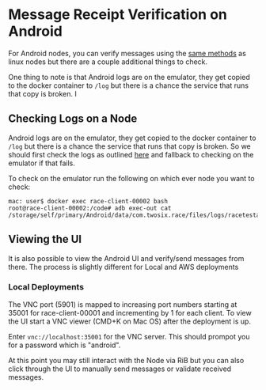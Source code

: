 # Message Receipt Verification on Android

For Android nodes, you can verify messages using the [same methods](./message-receipt.md) as linux nodes but there are a couple additional things to check.

One thing to note is that Android logs are on the emulator, they get copied to the docker container to `/log` but there is a chance the service that runs that copy is broken. I

## Checking Logs on a Node

Android logs are on the emulator, they get copied to the docker container to `/log` but there is a chance the service that runs that copy is broken. So we should first check the logs as outlined [here](./message-receipt.md) and fallback to checking on the emulator if that fails.

To check on the emulator run the following on which ever node you want to check:
```
mac: user$ docker exec race-client-00002 bash
root@race-client-00002:/code# adb exec-out cat /storage/self/primary/Android/data/com.twosix.race/files/logs/racetestapp.log
```

## Viewing the UI

It is also possible to view the Android UI and verify/send messages from there. The process is slightly different for Local and AWS deployments

### Local Deployments

The VNC port (5901) is mapped to increasing port numbers starting at 35001 for race-client-00001 and incrementing by 1 for each client. To view the UI start a VNC viewer (CMD+K on Mac OS) after the deployment is up.

Enter `vnc://localhost:35001` for the VNC server. This should prompot you for a password which is "android".

At this point you may still interact with the Node via RiB but you can also click through the UI to manually send messages or validate received messages.